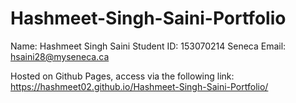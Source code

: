 # Hashmeet-Singh-Saini-Portfolio
Name: Hashmeet Singh Saini
Student ID: 153070214
Seneca Email: hsaini28@myseneca.ca

Hosted on Github Pages, access via the following link: https://hashmeet02.github.io/Hashmeet-Singh-Saini-Portfolio/

